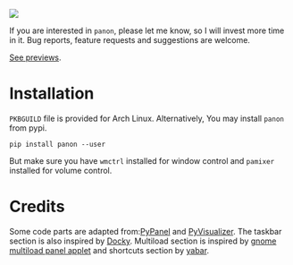 ![](../../wiki/screenshot.png)

If you are interested in `panon`, please let me know, so I will invest more time in it. Bug reports, feature requests and suggestions are welcome.

[See previews](../../wiki/Previews).

Installation
===========
`PKBGUILD` file is provided for Arch Linux. Alternatively, You may install `panon` from pypi.
```
pip install panon --user
```
But make sure you have `wmctrl` installed for window control and `pamixer` installed for volume control.

Credits
======
Some code parts are adapted from:[PyPanel](http://pypanel.sourceforge.net/) and [PyVisualizer](https://github.com/ajalt/PyVisualizer).
The taskbar section is also inspired by [Docky](http://www.go-docky.com/). Multiload section is inspired by [gnome multiload panel applet](https://github.com/paradoxxxzero/gnome-shell-system-monitor-applet) and shortcuts section by [yabar](https://github.com/geommer/yabar).

